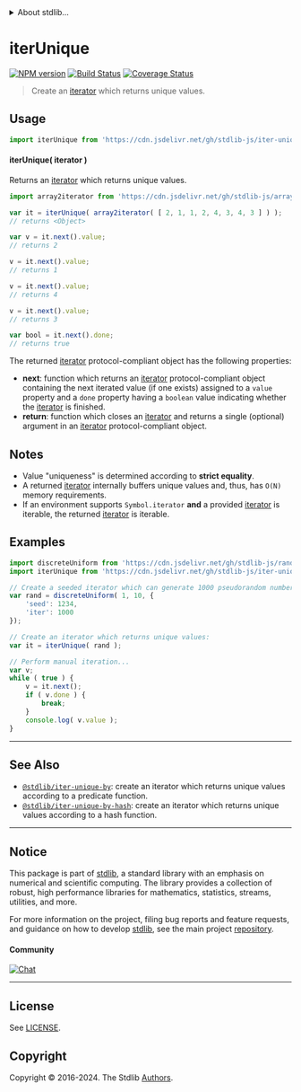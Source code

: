 <!--

@license Apache-2.0

Copyright (c) 2019 The Stdlib Authors.

Licensed under the Apache License, Version 2.0 (the "License");
you may not use this file except in compliance with the License.
You may obtain a copy of the License at

   http://www.apache.org/licenses/LICENSE-2.0

Unless required by applicable law or agreed to in writing, software
distributed under the License is distributed on an "AS IS" BASIS,
WITHOUT WARRANTIES OR CONDITIONS OF ANY KIND, either express or implied.
See the License for the specific language governing permissions and
limitations under the License.

-->


<details>
  <summary>
    About stdlib...
  </summary>
  <p>We believe in a future in which the web is a preferred environment for numerical computation. To help realize this future, we've built stdlib. stdlib is a standard library, with an emphasis on numerical and scientific computation, written in JavaScript (and C) for execution in browsers and in Node.js.</p>
  <p>The library is fully decomposable, being architected in such a way that you can swap out and mix and match APIs and functionality to cater to your exact preferences and use cases.</p>
  <p>When you use stdlib, you can be absolutely certain that you are using the most thorough, rigorous, well-written, studied, documented, tested, measured, and high-quality code out there.</p>
  <p>To join us in bringing numerical computing to the web, get started by checking us out on <a href="https://github.com/stdlib-js/stdlib">GitHub</a>, and please consider <a href="https://opencollective.com/stdlib">financially supporting stdlib</a>. We greatly appreciate your continued support!</p>
</details>

# iterUnique

[![NPM version][npm-image]][npm-url] [![Build Status][test-image]][test-url] [![Coverage Status][coverage-image]][coverage-url] <!-- [![dependencies][dependencies-image]][dependencies-url] -->

> Create an [iterator][mdn-iterator-protocol] which returns unique values.

<!-- Section to include introductory text. Make sure to keep an empty line after the intro `section` element and another before the `/section` close. -->

<section class="intro">

</section>

<!-- /.intro -->

<!-- Package usage documentation. -->



<section class="usage">

## Usage

```javascript
import iterUnique from 'https://cdn.jsdelivr.net/gh/stdlib-js/iter-unique@deno/mod.js';
```

#### iterUnique( iterator )

Returns an [iterator][mdn-iterator-protocol] which returns unique values.

```javascript
import array2iterator from 'https://cdn.jsdelivr.net/gh/stdlib-js/array-to-iterator@deno/mod.js';

var it = iterUnique( array2iterator( [ 2, 1, 1, 2, 4, 3, 4, 3 ] ) );
// returns <Object>

var v = it.next().value;
// returns 2

v = it.next().value;
// returns 1

v = it.next().value;
// returns 4

v = it.next().value;
// returns 3

var bool = it.next().done;
// returns true
```

The returned [iterator][mdn-iterator-protocol] protocol-compliant object has the following properties:

-   **next**: function which returns an [iterator][mdn-iterator-protocol] protocol-compliant object containing the next iterated value (if one exists) assigned to a `value` property and a `done` property having a `boolean` value indicating whether the [iterator][mdn-iterator-protocol] is finished.
-   **return**: function which closes an [iterator][mdn-iterator-protocol] and returns a single (optional) argument in an [iterator][mdn-iterator-protocol] protocol-compliant object.

</section>

<!-- /.usage -->

<!-- Package usage notes. Make sure to keep an empty line after the `section` element and another before the `/section` close. -->

<section class="notes">

## Notes

-   Value "uniqueness" is determined according to **strict equality**.
-   A returned [iterator][mdn-iterator-protocol] internally buffers unique values and, thus, has `O(N)` memory requirements.
-   If an environment supports `Symbol.iterator` **and** a provided [iterator][mdn-iterator-protocol] is iterable, the returned [iterator][mdn-iterator-protocol] is iterable.

</section>

<!-- /.notes -->

<!-- Package usage examples. -->

<section class="examples">

## Examples

<!-- eslint no-undef: "error" -->

```javascript
import discreteUniform from 'https://cdn.jsdelivr.net/gh/stdlib-js/random-iter-discrete-uniform@deno/mod.js';
import iterUnique from 'https://cdn.jsdelivr.net/gh/stdlib-js/iter-unique@deno/mod.js';

// Create a seeded iterator which can generate 1000 pseudorandom numbers:
var rand = discreteUniform( 1, 10, {
    'seed': 1234,
    'iter': 1000
});

// Create an iterator which returns unique values:
var it = iterUnique( rand );

// Perform manual iteration...
var v;
while ( true ) {
    v = it.next();
    if ( v.done ) {
        break;
    }
    console.log( v.value );
}
```

</section>

<!-- /.examples -->

<!-- Section to include cited references. If references are included, add a horizontal rule *before* the section. Make sure to keep an empty line after the `section` element and another before the `/section` close. -->

<section class="references">

</section>

<!-- /.references -->

<!-- Section for related `stdlib` packages. Do not manually edit this section, as it is automatically populated. -->

<section class="related">

* * *

## See Also

-   <span class="package-name">[`@stdlib/iter-unique-by`][@stdlib/iter/unique-by]</span><span class="delimiter">: </span><span class="description">create an iterator which returns unique values according to a predicate function.</span>
-   <span class="package-name">[`@stdlib/iter-unique-by-hash`][@stdlib/iter/unique-by-hash]</span><span class="delimiter">: </span><span class="description">create an iterator which returns unique values according to a hash function.</span>

</section>

<!-- /.related -->

<!-- Section for all links. Make sure to keep an empty line after the `section` element and another before the `/section` close. -->


<section class="main-repo" >

* * *

## Notice

This package is part of [stdlib][stdlib], a standard library with an emphasis on numerical and scientific computing. The library provides a collection of robust, high performance libraries for mathematics, statistics, streams, utilities, and more.

For more information on the project, filing bug reports and feature requests, and guidance on how to develop [stdlib][stdlib], see the main project [repository][stdlib].

#### Community

[![Chat][chat-image]][chat-url]

---

## License

See [LICENSE][stdlib-license].


## Copyright

Copyright &copy; 2016-2024. The Stdlib [Authors][stdlib-authors].

</section>

<!-- /.stdlib -->

<!-- Section for all links. Make sure to keep an empty line after the `section` element and another before the `/section` close. -->

<section class="links">

[npm-image]: http://img.shields.io/npm/v/@stdlib/iter-unique.svg
[npm-url]: https://npmjs.org/package/@stdlib/iter-unique

[test-image]: https://github.com/stdlib-js/iter-unique/actions/workflows/test.yml/badge.svg?branch=v0.2.0
[test-url]: https://github.com/stdlib-js/iter-unique/actions/workflows/test.yml?query=branch:v0.2.0

[coverage-image]: https://img.shields.io/codecov/c/github/stdlib-js/iter-unique/main.svg
[coverage-url]: https://codecov.io/github/stdlib-js/iter-unique?branch=main

<!--

[dependencies-image]: https://img.shields.io/david/stdlib-js/iter-unique.svg
[dependencies-url]: https://david-dm.org/stdlib-js/iter-unique/main

-->

[chat-image]: https://img.shields.io/gitter/room/stdlib-js/stdlib.svg
[chat-url]: https://app.gitter.im/#/room/#stdlib-js_stdlib:gitter.im

[stdlib]: https://github.com/stdlib-js/stdlib

[stdlib-authors]: https://github.com/stdlib-js/stdlib/graphs/contributors

[umd]: https://github.com/umdjs/umd
[es-module]: https://developer.mozilla.org/en-US/docs/Web/JavaScript/Guide/Modules

[deno-url]: https://github.com/stdlib-js/iter-unique/tree/deno
[deno-readme]: https://github.com/stdlib-js/iter-unique/blob/deno/README.md
[umd-url]: https://github.com/stdlib-js/iter-unique/tree/umd
[umd-readme]: https://github.com/stdlib-js/iter-unique/blob/umd/README.md
[esm-url]: https://github.com/stdlib-js/iter-unique/tree/esm
[esm-readme]: https://github.com/stdlib-js/iter-unique/blob/esm/README.md
[branches-url]: https://github.com/stdlib-js/iter-unique/blob/main/branches.md

[stdlib-license]: https://raw.githubusercontent.com/stdlib-js/iter-unique/main/LICENSE

[mdn-iterator-protocol]: https://developer.mozilla.org/en-US/docs/Web/JavaScript/Reference/Iteration_protocols#The_iterator_protocol

<!-- <related-links> -->

[@stdlib/iter/unique-by]: https://github.com/stdlib-js/iter-unique-by/tree/deno

[@stdlib/iter/unique-by-hash]: https://github.com/stdlib-js/iter-unique-by-hash/tree/deno

<!-- </related-links> -->

</section>

<!-- /.links -->

